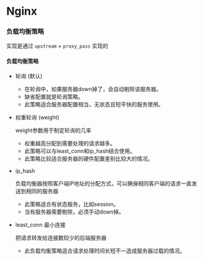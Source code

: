 # Nginx

### 负载均衡策略

实现是通过 `upstream` +  `proxy_pass` 实现的

#### 负载均衡策略

* 轮询 \(默认\)
  * 在轮询中，如果服务器down掉了，会自动剔除该服务器。
  * 缺省配置就是轮询策略。
  * 此策略适合服务器配置相当，无状态且短平快的服务使用。
* 权重轮询 \(weight\)

  weight参数用于制定轮询的几率

  * 权重越高分配到需要处理的请求越多。
  * 此策略可以与least\_conn和ip\_hash结合使用。
  * 此策略比较适合服务器的硬件配置差别比较大的情况。

* ip\_hash

  负载均衡器按照客户端IP地址的分配方式，可以确保相同客户端的请求一直发送到相同的服务器

  * 此策略适合有状态服务，比如session。
  * 当有服务器需要剔除，必须手动down掉。

* least\_conn 最小连接

  把请求转发给连接数较少的后端服务器

  * 此负载均衡策略适合请求处理时间长短不一造成服务器过载的情况。






